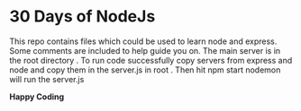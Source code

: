 # 30 Days of NodeJs
This repo contains files which could be used to learn node and express.
Some comments are included to help guide you on. The main server is in the root
directory . To run code successfully copy servers from express and node and copy
them in the server.js in root . Then hit npm start nodemon will run the server.js

**Happy Coding**
